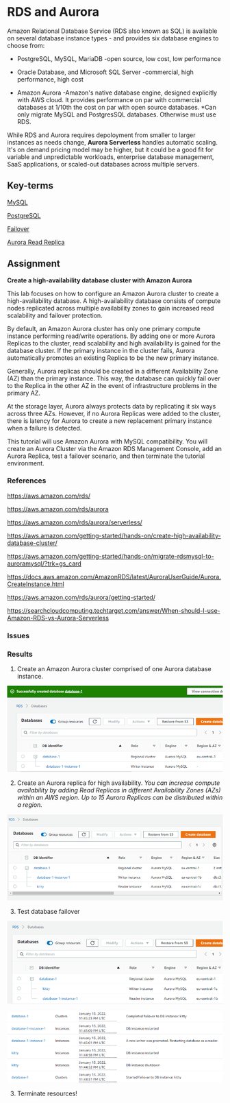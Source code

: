 # RDS and Aurora

Amazon Relational Database Service (RDS also known as SQL) is available on several database instance types - and provides six database engines to choose from: 

* PostgreSQL, MySQL, MariaDB 
-open source, low cost, low performance

* Oracle Database, and Microsoft SQL Server 
-commercial, high performance, high cost

* Amazon Aurora 
-Amazon's native database engine, designed explicitly with AWS cloud. It provides performance on par with commercial databases at 1/10th the cost on par with open source databases. *Can only migrate MySQL and PostgresSQL databases. Otherwise must use RDS. 

While RDS and Aurora requires depoloyment from smaller to larger instances as needs change, **Aurora Serverless** handles automatic scaling. It's on demand pricing model may be higher, but it could be a good fit for variable and unpredictable workloads, enterprise database management, SaaS applications, or scaled-out databases across multiple servers.

## Key-terms
[MySQL](beschrijvingen/general-glossary.md#mysql)

[PostgreSQL](beschrijvingen/general-glossary.md#postgresql)

[Failover](beschrijvingen/general-glossary.md#failover)

[Aurora Read Replica](beschrijvingen/aws-cloud-glossary.md#aurora-read-replica)

## Assignment
**Create a high-availability database cluster with Amazon Aurora**

This lab focuses on how to configure an Amazon Aurora cluster to create a high-availability database. A high-availability database consists of compute nodes replicated across multiple availability zones to gain increased read scalability and failover protection. 

By default, an Amazon Aurora cluster has only one primary compute instance performing read/write operations. By adding one or more Aurora Replicas to the cluster, read scalability and high availability is gained for the database cluster. If the primary instance in the cluster fails, Aurora automatically promotes an existing Replica to be the new primary instance.

Generally, Aurora replicas should be created in a different Availability Zone (AZ) than the primary instance. This way, the database can quickly fail over to the Replica in the other AZ in the event of infrastructure problems in the primary AZ.

At the storage layer, Aurora always protects data by replicating it six ways across three AZs. However, if no Aurora Replicas were added to the cluster, there is latency for Aurora to create a new replacement primary instance when a failure is detected.

This tutorial will use Amazon Aurora with MySQL compatibility. You will create an Aurora Cluster via the Amazon RDS Management Console, add an Aurora Replica, test a failover scenario, and then terminate the tutorial environment.

### References
https://aws.amazon.com/rds/

https://aws.amazon.com/rds/aurora

https://aws.amazon.com/rds/aurora/serverless/

https://aws.amazon.com/getting-started/hands-on/create-high-availability-database-cluster/

https://aws.amazon.com/getting-started/hands-on/migrate-rdsmysql-to-auroramysql/?trk=gs_card

https://docs.aws.amazon.com/AmazonRDS/latest/AuroraUserGuide/Aurora.CreateInstance.html

https://aws.amazon.com/rds/aurora/getting-started/

https://searchcloudcomputing.techtarget.com/answer/When-should-I-use-Amazon-RDS-vs-Aurora-Serverless

### Issues


### Results

1) Create an Amazon Aurora cluster comprised of one Aurora database instance. 

![](../00_includes/wk04/rds-created-aurora-db.png)

2) Create an Aurora replica for high availability.
*You can increase compute availability by adding Read Replicas in different Availability Zones (AZs) within an AWS region. Up to 15 Aurora Replicas can be distributed within a region.*

![](../00_includes/wk04/rds-aurora-replica.png)

3) Test database failover

![](../00_includes/wk04/rds-aurora-failover.png)

![](../00_includes/wk04/rds-failover-log.png)

3) Terminate resources!